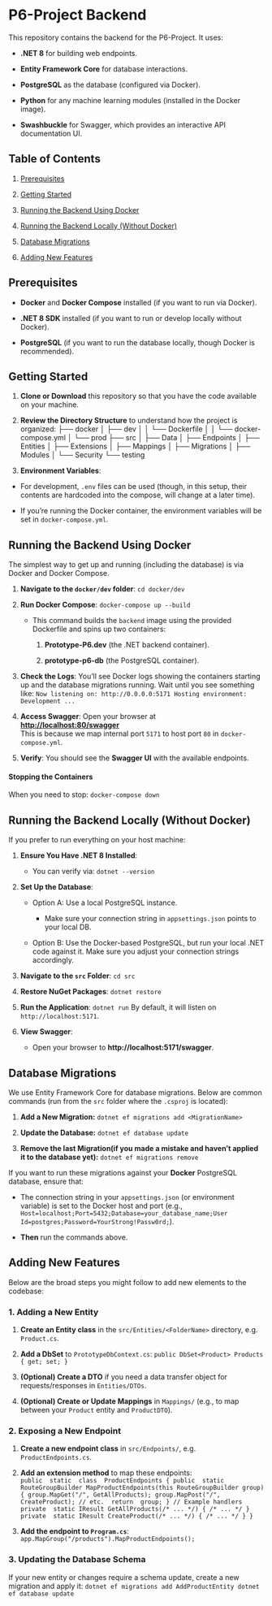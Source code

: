 # P6-Project Backend
This repository contains the backend for the P6-Project. It uses:

-   **.NET 8** for building web endpoints.
    
-   **Entity Framework Core** for database interactions.
    
-   **PostgreSQL** as the database (configured via Docker).
    
-   **Python** for any machine learning modules (installed in the Docker image).
    
-   **Swashbuckle** for Swagger, which provides an interactive API documentation UI.

## Table of Contents
1.  [Prerequisites](#prerequisites)
    
2.  [Getting Started](#getting-started)
    
3.  [Running the Backend Using Docker](#running-the-backend-using-docker)
    
4.  [Running the Backend Locally (Without Docker)](#running-the-backend-locally-without-docker)
    
5.  [Database Migrations](#database-migrations)
    
6.  [Adding New Features](#adding-new-features)

## Prerequisites
-   **Docker** and **Docker Compose** installed (if you want to run via Docker).
    
-   **.NET 8 SDK** installed (if you want to run or develop locally without Docker).
    
-   **PostgreSQL** (if you want to run the database locally, though Docker is recommended).

## Getting Started
1.  **Clone or Download** this repository so that you have the code available on your machine.
    
2.  **Review the Directory Structure** to understand how the project is organized:
├── docker
│   ├── dev
│   │   └── Dockerfile
│   │   └── docker-compose.yml
│   └── prod
├── src
│   ├── Data
│   ├── Endpoints
│   ├── Entities
│   ├── Extensions
│   ├── Mappings
│   ├── Migrations
│   ├── Modules
│   └── Security
└── testing
3. **Environment Variables**:
-   For development, `.env` files can be used (though, in this setup, their contents are hardcoded into the compose, will change at a later time).
    
-   If you’re running the Docker container, the environment variables will be set in `docker-compose.yml`.

## Running the Backend Using Docker
The simplest way to get up and running (including the database) is via Docker and Docker Compose.

1.  **Navigate to the `docker/dev` folder**: 
    `cd docker/dev` 
    
2.  **Run Docker Compose**:
    `docker-compose up --build` 
    -   This command builds the `backend` image using the provided Dockerfile and spins up two containers:
        1.  **Prototype-P6.dev** (the .NET backend container).
            
        2.  **prototype-p6-db** (the PostgreSQL container).
            
3.  **Check the Logs**: You’ll see Docker logs showing the containers starting up and the database migrations running. Wait until you see something like:
    `Now listening on: http://0.0.0.0:5171
    Hosting environment: Development
    ...` 
    
4.  **Access Swagger**: Open your browser at  
    **[http://localhost:80/swagger](http://localhost:80/swagger)**  
    This is because we map internal port `5171` to host port `80` in `docker-compose.yml`.
    
5.  **Verify**: You should see the **Swagger UI** with the available endpoints.

#### Stopping the Containers
When you need to stop:
`docker-compose down`

## Running the Backend Locally (Without Docker)
If you prefer to run everything on your host machine:
1.  **Ensure You Have .NET 8 Installed**:
    -   You can verify via:
 `dotnet --version`

2.  **Set Up the Database**:  
    -   Option A: Use a local PostgreSQL instance.
        -   Make sure your connection string in `appsettings.json` points to your local DB.
            
    -   Option B: Use the Docker-based PostgreSQL, but run your local .NET code against it. Make sure you adjust your connection strings accordingly.
        
3. **Navigate to the `src` Folder**:
`cd src`

4. **Restore NuGet Packages**:
    `dotnet restore`  

5. **Run the Application**:
    `dotnet run` 
    By default, it will listen on `http://localhost:5171`.
    
6. **View Swagger**:
    -   Open your browser to **http://localhost:5171/swagger**.

## Database Migrations
We use Entity Framework Core for database migrations. Below are common commands (run from the `src` folder where the `.csproj` is located):
1. **Add a New Migration:**
`dotnet ef migrations add <MigrationName>`

2. **Update the Database:**
`dotnet ef database update`

3. **Remove the last Migration(if you made a mistake and haven’t applied it to the database yet):**
`dotnet ef migrations remove`

If you want to run these migrations against your **Docker** PostgreSQL database, ensure that:
-   The connection string in your `appsettings.json` (or environment variable) is set to the Docker host and port (e.g., `Host=localhost;Port=5432;Database=your_database_name;User Id=postgres;Password=YourStrong!Passw0rd;`).
    
-   **Then** run the commands above.

## Adding New Features
Below are the broad steps you might follow to add new elements to the codebase:

### 1. Adding a New Entity
1.  **Create an Entity class** in the `src/Entities/<FolderName>` directory, e.g. `Product.cs`.
    
2.  **Add a DbSet** to `PrototypeDbContext.cs`:
`public DbSet<Product> Products { get; set; }` 
    
3.  **(Optional) Create a DTO** if you need a data transfer object for requests/responses in `Entities/DTOs`.
    
4.  **(Optional) Create or Update Mappings** in `Mappings/` (e.g., to map between your `Product` entity and `ProductDTO`).

### 2. Exposing a New Endpoint
1.  **Create a new endpoint class** in `src/Endpoints/`, e.g. `ProductEndpoints.cs`.
    
2.  **Add an extension method** to map these endpoints:  
    `public  static  class  ProductEndpoints { public  static RouteGroupBuilder MapProductEndpoints(this RouteGroupBuilder group)
        { group.MapGet("/", GetAllProducts); group.MapPost("/", CreateProduct); // etc.  return  group;
        } // Example handlers  private  static IResult GetAllProducts(/* ... */) { /* ... */ } private  static IResult CreateProduct(/* ... */) { /* ... */ }
    }` 
    
3.  **Add the endpoint to `Program.cs`**:
    `app.MapGroup("/products").MapProductEndpoints();`

### 3. Updating the Database Schema
If your new entity or changes require a schema update, create a new migration and apply it:
`dotnet ef migrations add AddProductEntity
dotnet ef database update`